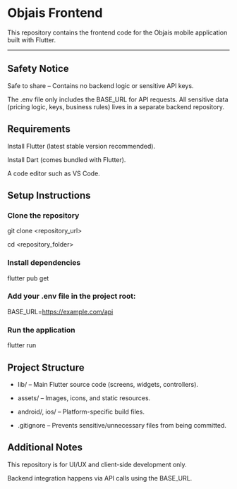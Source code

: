 # Objais Frontend



This repository contains the frontend code for the Objais mobile application built with Flutter.



---



## **Safety Notice**

Safe to share – Contains no backend logic or sensitive API keys.



The .env file only includes the BASE_URL for API requests. All sensitive data (pricing logic, keys, business rules) lives in a separate backend repository.



## **Requirements**

Install Flutter (latest stable version recommended).

Install Dart (comes bundled with Flutter).

A code editor such as VS Code.



## **Setup Instructions**

### Clone the repository



git clone <repository_url>

cd <repository_folder>



### Install dependencies

flutter pub get



### Add your .env file in the project root:

BASE_URL=https://example.com/api



### Run the application

flutter run



## **Project Structure**

- lib/ – Main Flutter source code (screens, widgets, controllers).

- assets/ – Images, icons, and static resources.

- android/, ios/ – Platform-specific build files.

- .gitignore – Prevents sensitive/unnecessary files from being committed.



## **Additional Notes**

This repository is for UI/UX and client-side development only.

Backend integration happens via API calls using the BASE_URL.
